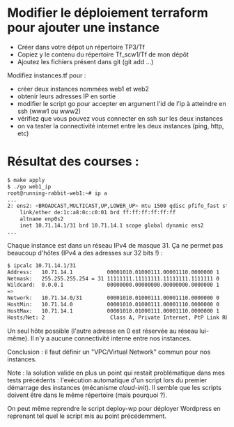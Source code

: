 # Modifier le déploiement terraform pour ajouter une instance

- Créer dans votre dépot un répertoire TP3/Tf
- Copiez y le contenu du répertoire Tf_scw1/Tf de mon dépôt
- Ajoutez les fichiers présent dans git (git add ...)

Modifiez instances.tf pour :

- créer deux instances nommées web1 et web2
- obtenir leurs adresses IP en sortie
- modifier le script go pour accepter en argument l'id de l'ip
  à atteindre en ssh (www1 ou www2)
- vérifiez que vous pouvez vous connecter en ssh sur les deux instances
- on va tester la connectivité internet entre les deux instances
  (ping, http, etc)

# Résultat des courses :

~~~~Bash
$ make apply
$ ./go web1_ip
root@running-rabbit-web1:~# ip a
...
2: ens2: <BROADCAST,MULTICAST,UP,LOWER_UP> mtu 1500 qdisc pfifo_fast state UP group default qlen 1000
    link/ether de:1c:a8:0c:c0:01 brd ff:ff:ff:ff:ff:ff
    altname enp0s2
    inet 10.71.14.1/31 brd 10.71.14.1 scope global dynamic ens2
...
~~~~

Chaque instance est dans un réseau IPv4 de masque 31. Ça ne permet
pas beaucoup d'hôtes (IPv4 a des adresses sur 32 bits !) :

~~~~Bash
$ ipcalc 10.71.14.1/31
Address:   10.71.14.1           00001010.01000111.00001110.0000000 1
Netmask:   255.255.255.254 = 31 11111111.11111111.11111111.1111111 0
Wildcard:  0.0.0.1              00000000.00000000.00000000.0000000 1
=>
Network:   10.71.14.0/31        00001010.01000111.00001110.0000000 0
HostMin:   10.71.14.0           00001010.01000111.00001110.0000000 0
HostMax:   10.71.14.1           00001010.01000111.00001110.0000000 1
Hosts/Net: 2                     Class A, Private Internet, PtP Link RFC 3021
~~~~

Un seul hôte possible (l'autre adresse en 0 est réservée au réseau lui-même).
Il n'y a aucune connectivité interne entre nos instances.

Conclusion : il faut définir un "VPC/Virtual Network" commun pour nos
instances.

Note : la solution valide en plus un point qui restait problématique dans
mes tests précédents : l'exécution automatique d'un script lors du premier
démarrage des instances (mécanisme _cloud-init_). Il semble que les
scripts doivent être dans le même répertoire (mais pourquoi ?).

On peut même reprendre le script deploy-wp pour déployer Wordpress en
reprenant tel quel le script mis au point précédemment.

